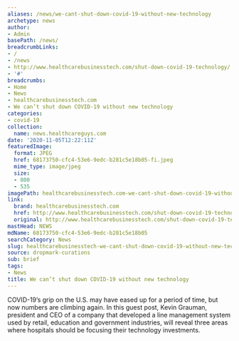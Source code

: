 ```yaml
---
aliases: /news/we-cant-shut-down-covid-19-without-new-technology
archetype: news
author:
- Admin
basePath: /news/
breadcrumbLinks:
- /
- /news
- http://www.healthcarebusinesstech.com/shut-down-covid-19-technology/
- '#'
breadcrumbs:
- Home
- News
- healthcarebusinesstech.com
- We can’t shut down COVID-19 without new technology
categories:
- covid-19
collection:
  name: news.healthcareguys.com
date: '2020-11-05T12:22:11Z'
featuredImage:
  format: JPEG
  href: 68173750-cfc4-53e6-9edc-b281c5e18b05-fi.jpeg
  mime_type: image/jpeg
  size:
  - 800
  - 535
imagePath: healthcarebusinesstech.com-we-cant-shut-down-covid-19-without-new-technology
link:
  brand: healthcarebusinesstech.com
  href: http://www.healthcarebusinesstech.com/shut-down-covid-19-technology/
  original: http://www.healthcarebusinesstech.com/shut-down-covid-19-technology/
mastHead: NEWS
mdName: 68173750-cfc4-53e6-9edc-b281c5e18b05
searchCategory: News
slug: healthcarebusinesstech-we-cant-shut-down-covid-19-without-new-technology
source: dropmark-curations
sub: brief
tags:
- News
title: We can’t shut down COVID-19 without new technology
---
```


COVID-19’s grip on the U.S. may have eased up for a period of time, but now numbers are climbing again. In this guest post, Kevin Grauman, president and CEO of a company that developed a line management system used by retail, education and government industries, will reveal three areas where hospitals should be focusing their technology investments.